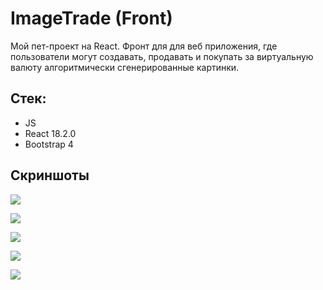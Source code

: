 # ImageTrade (Front)
Мой пет-проект на React. Фронт для для веб приложения, где пользователи могут создавать, продавать и покупать за виртуальную валюту алгоритмически сгенерированные картинки.

## Стек:
- JS
- React 18.2.0
- Bootstrap 4

## Скриншоты
![](https://lh3.googleusercontent.com/u/0/drive-viewer/AAOQEOQJ5jIizkpTyt6ti5qrVdn6kzZFsDnJ6Z-ImlV1vGOeCGoYSmWKVwBBz9U0tUj-tTABgM5hngEiUTHt_7nLR6jysZmx=w1920-h964)

![](https://lh3.googleusercontent.com/u/0/drive-viewer/AAOQEOTnRnM4UnR5glXTLJxOeHCF0K2Mh4QwwKPvY1lO0DWNc1neS4C-00TgKWA6_7xAvnNwnKjaIIbRx2NeWTqjO0kKhvEZLw=w1920-h964)

![](https://lh3.googleusercontent.com/u/0/drive-viewer/AAOQEORFvI_bwgVmHjua85aCMmJvM46wqoUTUCXcBT4gSlKH0hEkkRSvL2__js8qU1WE5d04v9686LAHes2c3JDI2GLMMBo0Ww=w1920-h964)

![](https://lh3.googleusercontent.com/u/0/drive-viewer/AAOQEOQPT2G_2sDZKRZzJGTByqleIw7-rlxgtSxzFROdAuOp6vSRvA-flB__Y8htgjDE5mszWt42llYrMmbt9D9r1hDKdRVBsA=w1920-h964)

![](https://lh3.googleusercontent.com/u/0/drive-viewer/AAOQEORoBn39GhRO-xekiNqFz_jtWEB3Y5JsB1u2AzWPci1zZV_3z7CqKllUVlXezd4oG31TENGzpP1MGah9yYYQDRthiF48=w1920-h964)
